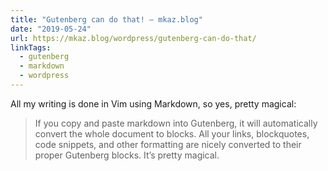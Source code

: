 ```yaml
---
title: "Gutenberg can do that! – mkaz.blog"
date: "2019-05-24"
url: https://mkaz.blog/wordpress/gutenberg-can-do-that/
linkTags:
  - gutenberg
  - markdown
  - wordpress
---
```


All my writing is done in Vim using Markdown, so yes, pretty magical:

> If you copy and paste markdown into Gutenberg, it will automatically convert the whole document to blocks. All your links, blockquotes, code snippets, and other formatting are nicely converted to their proper Gutenberg blocks. It’s pretty magical.
